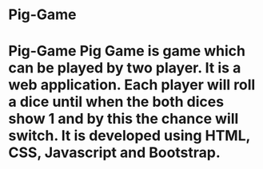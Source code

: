 # Pig-Game
# Pig-Game Pig Game is game which can be played by two player. It is a web application. Each player will roll a dice until when the both dices show 1 and by this the chance will switch. It is developed using HTML, CSS, Javascript and Bootstrap.

